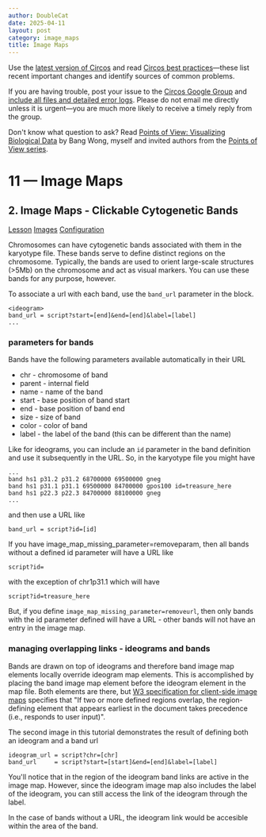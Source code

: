 ```yaml
---
author: DoubleCat
date: 2025-04-11
layout: post
category: image_maps
title: Image Maps
---
```


Use the [latest version of Circos](/software/download/circos/) and read
[Circos best
practices](/documentation/tutorials/reference/best_practices/)—these list
recent important changes and identify sources of common problems.

If you are having trouble, post your issue to the [Circos Google
Group](https://groups.google.com/group/circos-data-visualization) and [include
all files and detailed error logs](/support/support/). Please do not email me
directly unless it is urgent—you are much more likely to receive a timely
reply from the group.

Don't know what question to ask? Read [Points of View: Visualizing Biological
Data](https://www.nature.com/nmeth/journal/v9/n12/full/nmeth.2258.html) by
Bang Wong, myself and invited authors from the [Points of View
series](https://mk.bcgsc.ca/pointsofview).

# 11 — Image Maps

## 2\. Image Maps - Clickable Cytogenetic Bands

[Lesson](/documentation/tutorials/image_maps/bands/lesson)
[Images](/documentation/tutorials/image_maps/bands/images)
[Configuration](/documentation/tutorials/image_maps/bands/configuration)

Chromosomes can have cytogenetic bands associated with them in the karyotype
file. These bands serve to define distinct regions on the chromosome.
Typically, the bands are used to orient large-scale structures (>5Mb) on the
chromosome and act as visual markers. You can use these bands for any purpose,
however.

To associate a url with each band, use the `band_url` parameter in the
<ideogram> block.

    
    
    <ideogram>
    band_url = script?start=[end]&end=[end]&label=[label]
    ...
    

### parameters for bands

Bands have the following parameters available automatically in their URL

  * chr - chromosome of band 
  * parent - internal field 
  * name - name of the band 
  * start - base position of band start 
  * end - base position of band end 
  * size - size of band 
  * color - color of band 
  * label - the label of the band (this can be different than the name) 

Like for ideograms, you can include an `id` parameter in the band definition
and use it subsequently in the URL. So, in the karyotype file you might have

    
    
    ...
    band hs1 p31.2 p31.2 68700000 69500000 gneg
    band hs1 p31.1 p31.1 69500000 84700000 gpos100 id=treasure_here
    band hs1 p22.3 p22.3 84700000 88100000 gneg
    ...
    

and then use a URL like

    
    
    band_url = script?id=[id]
    

If you have image_map_missing_parameter=removeparam, then all bands without a
defined id parameter will have a URL like

    
    
    script?id=
    

with the exception of chr1p31.1 which will have

    
    
    script?id=treasure_here
    

But, if you define `image_map_missing_parameter=removeurl`, then only bands
with the id parameter defined will have a URL - other bands will not have an
entry in the image map.

### managing overlapping links - ideograms and bands

Bands are drawn on top of ideograms and therefore band image map elements
locally override ideogram map elements. This is accomplished by placing the
band image map element before the ideogram element in the map file. Both
elements are there, but [W3 specification for client-side image
maps](https://www.w3.org/TR/REC-html40/struct/objects.html#h-13.6.1) specifies
that "If two or more defined regions overlap, the region-defining element that
appears earliest in the document takes precedence (i.e., responds to user
input)".

The second image in this tutorial demonstrates the result of defining both an
ideogram and a band url

    
    
    ideogram_url = script?chr=[chr]
    band_url     = script?start=[start]&end=[end]&label=[label]
    

You'll notice that in the region of the ideogram band links are active in the
image map. However, since the ideogram image map also includes the label of
the ideogram, you can still access the link of the ideogram through the label.

In the case of bands without a URL, the ideogram link would be accesible
within the area of the band.

